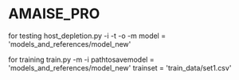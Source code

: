 # AMAISE_PRO

for testing
host_depletion.py -i <inputfile> -t <typefile> -o <outfolder> -m <model>
model = 'models_and_references/model_new'

for training
train.py -m <pathtosavemodel> -i <trainset>
pathtosavemodel  = 'models_and_references/model_new'
trainset = 'train_data/set1.csv'